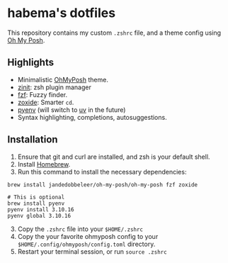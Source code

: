 # habema's dotfiles  
This repository contains my custom `.zshrc` file, and a theme config using [Oh My Posh](https://ohmyposh.dev/).

## Highlights
- Minimalistic [OhMyPosh](https://ohmyposh.dev/) theme.
- [zinit](https://github.com/zdharma-continuum/zinit): zsh plugin manager
- [fzf](https://github.com/junegunn/fzf): Fuzzy finder.
- [zoxide](https://github.com/ajeetdsouza/zoxide): Smarter `cd`.
- [pyenv](https://github.com/pyenv/pyenv) (will switch to [uv](https://github.com/astral-sh/uv) in the future)
- Syntax highlighting, completions, autosuggestions.

## Installation  
1. Ensure that git and curl are installed, and zsh is your default shell.
2. Install [Homebrew](https://brew.sh/).
2. Run this command to install the necessary dependencies:  
```zsh
brew install jandedobbeleer/oh-my-posh/oh-my-posh fzf zoxide 
```
```
# This is optional
brew install pyenv
pyenv install 3.10.16
pyenv global 3.10.16
```
3. Copy the `.zshrc` file into your `$HOME/.zshrc`
4. Copy the your favorite ohmyposh config to your `$HOME/.config/ohmyposh/config.toml` directory.
5. Restart your terminal session, or run `source .zshrc`